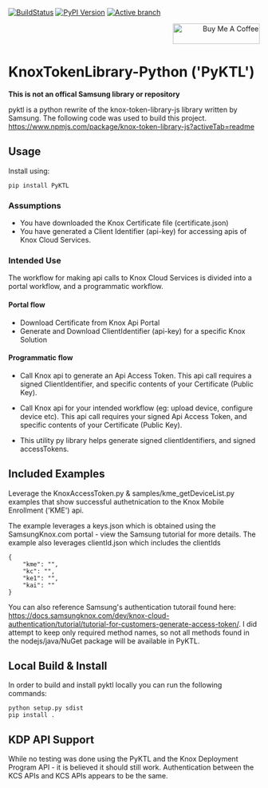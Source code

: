 [![BuildStatus](https://github.com/mattintech/PyKTL/workflows/CI/badge.svg)](https://github.com/mattintech/PyKTL/actions/workflows/auto-build-publish.yml)
[![PyPI Version](https://img.shields.io/pypi/v/PyKTL.svg)](https://pypi.org/project/PyKTL/)
[![Active branch](https://img.shields.io/badge/branch-master-lightgrey.svg)](https://github.com/mattintech/PyKTL/tree/master/)

<div style="text-align: right"> 
    <a href="https://www.buymeacoffee.com/mattintech" target="_blank">
    <img src="https://cdn.buymeacoffee.com/buttons/default-orange.png" alt="Buy Me A Coffee" height="41" width="174"></a>
</div>


# KnoxTokenLibrary-Python ('PyKTL')

**This is not an offical Samsung library or repository**

pyktl is a python rewrite of the knox-token-library-js library written by Samsung.  The following code was used to build this project. https://www.npmjs.com/package/knox-token-library-js?activeTab=readme

## Usage

Install using: 
```
pip install PyKTL
```

### Assumptions 
 - You have downloaded the Knox Certificate file (certificate.json)
 - You have generated a Client Identifier (api-key) for accessing apis of Knox Cloud Services.

### Intended Use
The workflow for making api calls to Knox Cloud Services is divided into a portal workflow, and a programmatic workflow.

#### Portal flow

 - Download Certificate from Knox Api Portal
 - Generate and Download ClientIdentifier (api-key) for a specific Knox Solution

#### Programmatic flow

 - Call Knox api to generate an Api Access Token. This api call requires a signed ClientIdentifier, and specific contents of your Certificate (Public Key).
 - Call Knox api for your intended workflow (eg: upload device, configure device etc). This api call requires your signed Api Access Token, and specific contents of your Certificate (Public Key).

 - This utility py library helps generate signed clientIdentifiers, and signed accessTokens.

## Included Examples
Leverage the KnoxAccessToken.py & samples/kme_getDeviceList.py examples that show successful authetnication to the Knox Mobile Enrollment ('KME') api.

The example leverages a keys.json which is obtained using the SamsungKnox.com portal - view the Samsung tutorial for more details. 
The example also leverages clientId.json which includes the clientIds 

```
{
    "kme": "",
    "kc": "",
    "ke1": "",
    "kai": ""
}
```
You can also reference Samsung's authentication tutorail found here: https://docs.samsungknox.com/dev/knox-cloud-authentication/tutorial/tutorial-for-customers-generate-access-token/. 
I did attempt to keep only required method names, so not all methods found in the nodejs/java/NuGet package will be available in PyKTL.


## Local Build & Install
In order to build and install pyktl locally you can run the following commands:

```
python setup.py sdist
pip install .
```

## KDP API Support
While no testing was done using the PyKTL and the Knox Deployment Program API - it is believed it should still work.  Authentication between the KCS APIs and KCS APIs appears to be the same.
